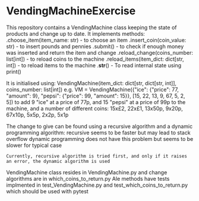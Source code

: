 # VendingMachineExercise
This repository contains a VendingMachine class keeping the state of products and change up to date.
It implements methods:
    .choose_item(item_name: str) - to choose an item
    .insert_coin(coin_value: str) - to insert pounds and pennies
    .submit() - to check if enough money was inserted and return the item and change
    .reload_change(coins_number: list[int]) - to reload coins to the machine
    .reload_items(item_dict: dict[str, int]) - to reload items to the machine
    .__str__() - To read internal state using print()

It is initialised using:
    VendingMachine(item_dict: dict[str, dict[str, int]], coins_number: list[int])
    e.g. VM = VendingMachine({"ice": {"price": 77, "amount": 9}, "pepsi": {"price": 99, "amount": 15}}, [15, 22, 13, 9, 67, 5, 2, 5])
        to add 9 "ice" at a price of 77p, and 15 "pepsi" at a price of 99p to the machine, and a number of different coins: 15x£2, 22x£1, 13x50p, 9x20p, 67x10p, 5x5p, 2x2p, 5x1p

The change to give can be found using a recursive algorithm and a dynamic programming algorithm:
    recursive seems to be faster but may lead to stack overflow
    dynamic programming does not have this problem but seems to be slower for typical case
    
    Currently, recursive algorithm is tried first, and only if it raises an error, the dynamic algorithm is used

VendingMachine class resides in VendingMachine.py and change algorithms are in which_coins_to_return.py
Ale methods have tests implmented in test_VendingMachine.py and test_which_coins_to_return.py which should be used with pytest